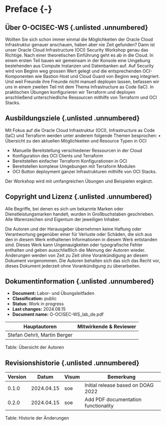 <!-- markdownlint-disable MD033 -->
# Preface {-}

## Über O-OCISEC-WS {.unlisted .unnumbered}

Wollten Sie sich schon immer einmal die Möglichkeiten der Oracle Cloud
Infrastruktur genauer anschauen, haben aber nie Zeit gefunden? Dann ist unser
Oracle Cloud Infrastructure (OCI) Security Workshop genau das Richtige. Nach
einer theoretischen Einführung geht es ab in die Cloud. In einem ersten Teil
bauen wir gemeinsam in der Konsole eine Umgebung bestehenden aus Compute Instanzen und Datenbanken auf.
Auf Security wird von Beginn weg grossen Wert gelegt und die entsprechenden
OCI-Komponenten wie Bastion Host und Cloud Guard von Beginn weg integriert.
Und weil Freunde ihre Freunde nicht manuell deployen lassen, befassen wir uns
in einem zweiten Teil mit dem Thema Infrastructure as Code (IaC). In praktischen
Übungen konfigurieren wir Terraform und deployen anschließend unterschiedliche
Ressourcen mithilfe von Terraform und OCI Stacks.

## Ausbildungsziele {.unlisted .unnumbered}

Mit Fokus auf die Oracle Cloud Infrastruktur (OCI), Infrastructure as Code (IaC)
und Terraform werden unter anderem folgende Themen besprochen: • Übersicht zu
den aktuellen Möglichkeiten und Resource Typen in OCI

- Manuelle Bereitstellung verschiedener Ressourcen in der Cloud
- Konfiguration des OCI Clients und Terraform
- Bereitstellen einfacher Terraform Konfigurationen in OCI
- Bereitstellen komplexe Umgebungen mit Terraform Modulen
- OCI Button deployment ganzer Infrastrukturen mithilfe von OCI Stacks.

Der Workshop wird mit umfangreichen Übungen und Beispielen ergänzt.

## Copyright und Lizenz {.unlisted .unnumbered}

Alle Begriffe, bei denen es sich um bekannte Marken oder Dienstleistungsmarken
handelt, wurden in Großbuchstaben geschrieben. Alle Warenzeichen sind Eigentum
der jeweiligen Inhaber.

Die Autoren und der Herausgeber übernehmen keine Haftung oder Verantwortung
gegenüber einer für Verluste oder Schäden, die sich aus den in diesem Werk
enthaltenen Informationen in diesem Werk entstanden sind. Dieses Werk kann
Ungenauigkeiten oder typografische Fehler enthalten und geben ausschließlich die
Meinung der Autoren wieder. Änderungen werden von Zeit zu Zeit ohne Vorankündigung
an diesem Dokument vorgenommen. Die Autoren behalten sich das sich das Recht vor,
dieses Dokument jederzeit ohne Vorankündigung zu überarbeiten.

## Dokumentinformation  {.unlisted .unnumbered}

- **Document:**          Labor- und Übungsleitfaden
- **Classification:**    public
- **Status:**            Work in progress
- **Last changes:**      2024.08.15
- **Document name:**     O-OCISEC-WS_lab_de.pdf

| Hauptautoren                 | Mitwirkende & Reviewer |
|------------------------------|------------------------|
| Stefan Oehrli, Martin Berger |                        |

Table: Übersicht der Autoren

## Revisionshistorie {.unlisted .unnumbered}

| Version | Datum      | Visum | Bemerkung                           |
|---------|------------|-------|-------------------------------------|
| 0.1.0   | 2024.04.15 | soe   | Initial release based on DOAG 2022  |
| 0.2.0   | 2024.04.15 | soe   | Add PDF documentation functionality |

Table: Historie der Änderungen
